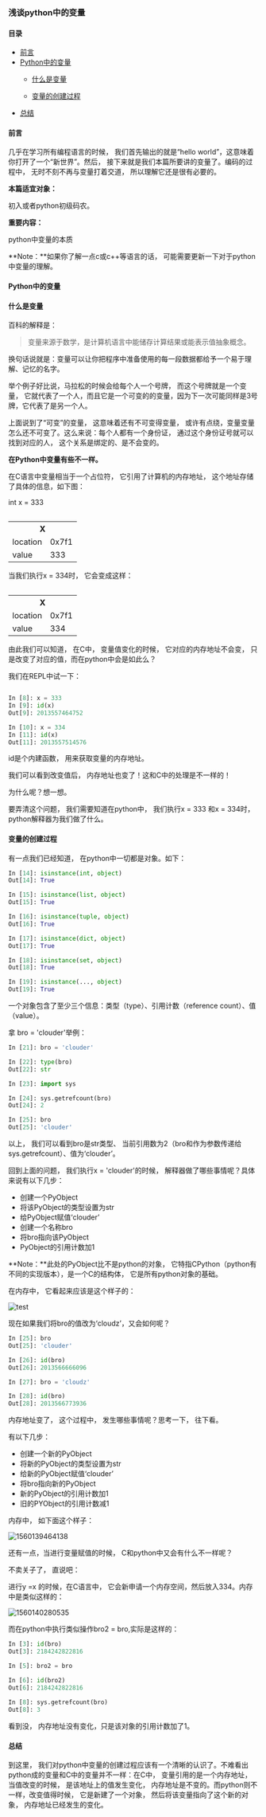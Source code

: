 ### 浅谈python中的变量

#### 目录

- [前言](#前言)
- [Python中的变量](#Python中的变量)
  - [什么是变量](#什么是变量)

  - [变量的创建过程](#变量的创建过程)
- [总结](#总结)

#### 前言

几乎在学习所有编程语言的时候， 我们首先输出的就是“hello world”，这意味着你打开了一个“新世界”。然后， 接下来就是我们本篇所要讲的变量了。编码的过程中， 无时不刻不再与变量打着交道， 所以理解它还是很有必要的。

**本篇适宜对象：**

初入或者python初级码农。

**重要内容：**

python中变量的本质

**Note：**如果你了解一点c或c++等语言的话， 可能需要更新一下对于python中变量的理解。



#### Python中的变量

#### 什么是变量

百科的解释是：

> 变量来源于数学，是计算机语言中能储存计算结果或能表示值抽象概念。

换句话说就是：变量可以让你把程序中准备使用的每一段数据都给予一个易于理解、记忆的名字。

举个例子好比说，马拉松的时候会给每个人一个号牌， 而这个号牌就是一个变量， 它就代表了一个人，而且它是一个可变的的变量，因为下一次可能同样是3号牌，它代表了是另一个人。

上面说到了“可变”的变量， 这意味着还有不可变得变量， 或许有点绕，变量变量怎么还不可变了。这么来说：每个人都有一个身份证， 通过这个身份证号就可以找到对应的人， 这个关系是绑定的、是不会变的。

**在Python中变量有些不一样。**

在C语言中变量相当于一个占位符， 它引用了计算机的内存地址， 这个地址存储了具体的信息，如下图：

int x = 333

<table align="left">
   <tr>
      <th colspan=2 align="center">X</th>
   </tr>
   <tr>
      <td>location</td>
      <td>0x7f1</td>
   </tr>
   <tr>
      <td>value</td>
      <td>333</td>
   </tr>
</table>


当我们执行x = 334时， 它会变成这样：

<table align="left">
   <tr>
      <th colspan=2 align="center">X</th>
   </tr>
   <tr>
      <td>location</td>
      <td>0x7f1</td>
   </tr>
   <tr>
      <td>value</td>
      <td>334</td>
   </tr>
</table>


由此我们可以知道， 在C中， 变量值变化的时候， 它对应的内存地址不会变， 只是改变了对应的值，而在python中会是如此么？

我们在REPL中试一下：

```python

In [8]: x = 333
In [9]: id(x)
Out[9]: 2013557464752

In [10]: x = 334
In [11]: id(x)
Out[11]: 2013557514576
```

id是个内建函数， 用来获取变量的内存地址。

我们可以看到改变值后， 内存地址也变了！这和C中的处理是不一样的！

为什么呢？想一想。

要弄清这个问题， 我们需要知道在python中， 我们执行x = 333 和x = 334时， python解释器为我们做了什么。



#### 变量的创建过程

有一点我们已经知道， 在python中一切都是对象。如下：

```python
In [14]: isinstance(int, object)
Out[14]: True

In [15]: isinstance(list, object)
Out[15]: True

In [16]: isinstance(tuple, object)
Out[16]: True

In [17]: isinstance(dict, object)
Out[17]: True

In [18]: isinstance(set, object)
Out[18]: True

In [19]: isinstance(..., object)
Out[19]: True

```

一个对象包含了至少三个信息：类型（type）、引用计数（reference count）、值（value）。

拿 bro = 'clouder'举例：

```python
In [21]: bro = 'clouder'

In [22]: type(bro)
Out[22]: str

In [23]: import sys

In [24]: sys.getrefcount(bro)
Out[24]: 2

In [25]: bro
Out[25]: 'clouder'
```

以上， 我们可以看到bro是str类型、 当前引用数为2（bro和作为参数传递给sys.getrefcount）、值为‘clouder’。

回到上面的问题， 我们执行x = 'clouder'的时候， 解释器做了哪些事情呢？具体来说有以下几步：

- 创建一个PyObject
- 将该PyObject的类型设置为str
- 给PyObject赋值‘clouder’
- 创建一个名称bro
- 将bro指向该PyObject
- PyObject的引用计数加1

**Note：**此处的PyObject比不是python的对象， 它特指CPython（python有不同的实现版本），是一个C的结构体， 它是所有python对象的基础。

在内存中， 它看起来应该是这个样子的：

![test](asset/pic/bro_clouder_001.png)

现在如果我们将bro的值改为‘cloudz’，又会如何呢？

```python
In [25]: bro
Out[25]: 'clouder'

In [26]: id(bro)
Out[26]: 2013566666096

In [27]: bro = 'cloudz'

In [28]: id(bro)
Out[28]: 2013566773936
```

内存地址变了， 这个过程中， 发生哪些事情呢？思考一下， 往下看。

有以下几步：

- 创建一个新的PyObject
- 将新的PyObject的类型设置为str
- 给新的PyObject赋值‘clouder’
- 将bro指向新的PyObject
- 新的PyObject的引用计数加1
- 旧的PYObject的引用计数减1

内存中， 如下面这个样子：

![1560139464138](asset/pic/1560139464138.png)



还有一点，当进行变量赋值的时候， C和python中又会有什么不一样呢？

不卖关子了， 直说吧：

进行y =x 的时候，在C语言中， 它会新申请一个内存空间，然后放入334。内存中是类似这样的：

![1560140280535](asset/pic/1560140280535.png)

而在python中执行类似操作bro2 = bro,实际是这样的：

```python
In [3]: id(bro)
Out[3]: 2184242822816

In [5]: bro2 = bro

In [6]: id(bro2)
Out[6]: 2184242822816
    
In [8]: sys.getrefcount(bro)
Out[8]: 3
```

看到没， 内存地址没有变化，只是该对象的引用计数加了1。

#### 总结

到这里， 我们对python中变量的创建过程应该有一个清晰的认识了。不难看出python成的变量和C中的变量并不一样：在C中， 变量引用的是一个内存地址， 当值改变的时候， 是该地址上的值发生变化， 内存地址是不变的。而python则不一样，改变值得时候， 它是新建了一个对象， 然后将该变量指向了这个新的对象， 内存地址已经发生的变化。



